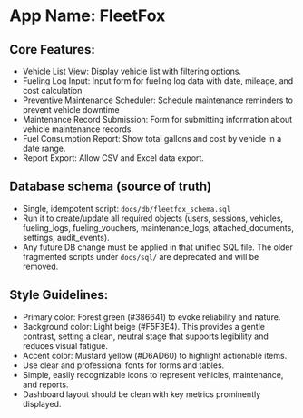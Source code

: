 # **App Name**: FleetFox

## Core Features:

- Vehicle List View: Display vehicle list with filtering options.
- Fueling Log Input: Input form for fueling log data with date, mileage, and cost calculation
- Preventive Maintenance Scheduler: Schedule maintenance reminders to prevent vehicle downtime
- Maintenance Record Submission: Form for submitting information about vehicle maintenance records.
- Fuel Consumption Report: Show total gallons and cost by vehicle in a date range.
- Report Export: Allow CSV and Excel data export.
 

## Database schema (source of truth)

- Single, idempotent script: `docs/db/fleetfox_schema.sql`
- Run it to create/update all required objects (users, sessions, vehicles, fueling_logs, fueling_vouchers, maintenance_logs, attached_documents, settings, audit_events).
- Any future DB change must be applied in that unified SQL file. The older fragmented scripts under `docs/sql/` are deprecated and will be removed.

## Style Guidelines:

- Primary color: Forest green (#386641) to evoke reliability and nature. 
- Background color: Light beige (#F5F3E4). This provides a gentle contrast, setting a clean, neutral stage that supports legibility and reduces visual fatigue.
- Accent color: Mustard yellow (#D6AD60) to highlight actionable items.
- Use clear and professional fonts for forms and tables.
- Simple, easily recognizable icons to represent vehicles, maintenance, and reports.
- Dashboard layout should be clean with key metrics prominently displayed.